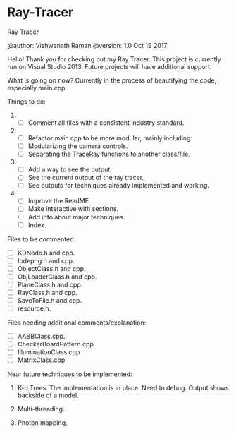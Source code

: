 # Ray-Tracer
Ray Tracer

@author: Vishwanath Raman
@version: 1.0 Oct 19 2017

Hello! Thank you for checking out my Ray Tracer.
This project is currently run on Visual Studio 2013.
Future projects will have additional support.

What is going on now?
Currently in the process of beautifying the code, especially main.cpp

Things to do:
1. - [ ] Comment all files with a consistent industry standard.
2. - [ ] Refactor main.cpp to be more modular, mainly including:
   - [ ] Modularizing the camera controls.
   - [ ] Separating the TraceRay functions to another class/file.
3. - [ ] Add a way to see the output.
   - [ ] See the current output of the ray tracer.
   - [ ] See outputs for techniques already implemented and working.
4. - [ ] Improve the ReadME.
   - [ ] Make interactive with sections.
   - [ ] Add info about major techniques.
   - [ ] Index.
   
Files to be commented:

- [ ] KDNode.h and cpp. <br>
- [ ] lodepng.h and cpp. <br>
- [ ] ObjectClass.h and cpp. <br>
- [ ] ObjLoaderClass.h and cpp. <br>
- [ ] PlaneClass.h and cpp. <br>
- [ ] RayClass.h and cpp. <br>
- [ ] SaveToFile.h and cpp. <br>
- [ ] resource.h. <br>

Files needing additional comments/explanation:
- [ ] AABBClass.cpp. <br>
- [ ] CheckerBoardPattern.cpp <br>
- [ ] IlluminationClass.cpp <br>
- [ ] MatrixClass.cpp <br>

Near future techniques to be implemented:
1. K-d Trees.
The implementation is in place. Need to debug. Output shows backside of a model.

2. Multi-threading.
3. Photon mapping.
